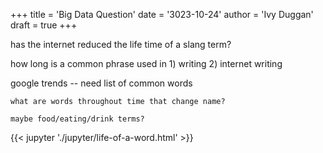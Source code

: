 +++
title = 'Big Data Question'
date = '3023-10-24'
author = 'Ivy Duggan'
draft = true
+++

has the internet reduced the life time of a slang term?

how long is a common phrase used in 1) writing 2) internet writing

google trends -- need list of common words

    what are words throughout time that change name?

    maybe food/eating/drink terms?

{{< jupyter './jupyter/life-of-a-word.html' >}}
